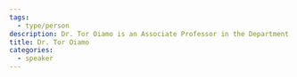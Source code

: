 ```yaml
---
tags:
  - type/person
description: Dr. Tor Oiamo is an Associate Professor in the Department of Geography and Environmental Studies at Toronto Metropolitan University. Current research in environmental health geography focuses on exposure assessment through the development of environmental models of noise and air quality, novel population exposure metrics, and simulation systems for health impact assessment with a focused view towards urban change.
title: Dr. Tor Oiamo
categories:
  - speaker
---
```

